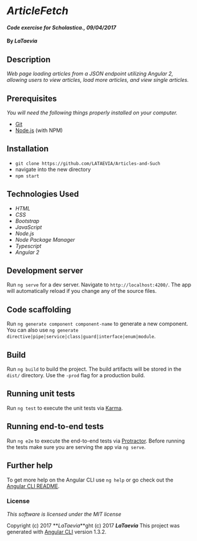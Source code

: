 # _ArticleFetch_

#### _Code exercise for Scholastica., 09/04/2017_

#### By _**LaTaevia**_

## Description

_Web page loading articles from a JSON endpoint utilizing Angular 2, allowing users to view articles, load more articles, and view single articles._

## Prerequisites

_You will need the following things properly installed on your computer._

* [Git](http://git-scm.com/)
* [Node.js](http://nodejs.org/) (with NPM)


## Installation

* `git clone https://github.com/LATAEVIA/Articles-and-Such`
* navigate into the new directory
* `npm start`

## Technologies Used

* _HTML_
* _CSS_
* _Bootstrap_
* _JavaScript_
* _Node.js_
* _Node Package Manager_
* _Typescript_
* _Angular 2_

## Development server

Run `ng serve` for a dev server. Navigate to `http://localhost:4200/`. The app will automatically reload if you change any of the source files.

## Code scaffolding

Run `ng generate component component-name` to generate a new component. You can also use `ng generate directive|pipe|service|class|guard|interface|enum|module`.

## Build

Run `ng build` to build the project. The build artifacts will be stored in the `dist/` directory. Use the `-prod` flag for a production build.

## Running unit tests

Run `ng test` to execute the unit tests via [Karma](https://karma-runner.github.io).

## Running end-to-end tests

Run `ng e2e` to execute the end-to-end tests via [Protractor](http://www.protractortest.org/).
Before running the tests make sure you are serving the app via `ng serve`.

## Further help

To get more help on the Angular CLI use `ng help` or go check out the [Angular CLI README](https://github.com/angular/angular-cli/blob/master/README.md).


### License

*This software is licensed under the MIT license*

Copyright (c) 2017 **_LaTaevia_**ght (c) 2017 **_LaTaevia_**
This project was generated with [Angular CLI](https://github.com/angular/angular-cli) version 1.3.2.
